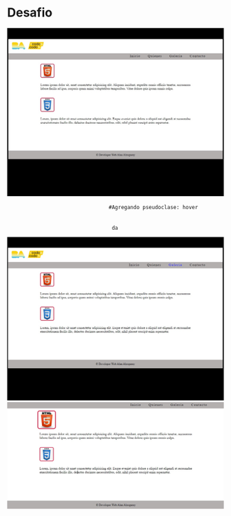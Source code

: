 # Desafio
 
![](screenshot/img1.jpg)

                                     #Agregando pseudoclase: hover


                                      da
![](screenshot/img2.jpg)
![](screenshot/img3.jpg)
